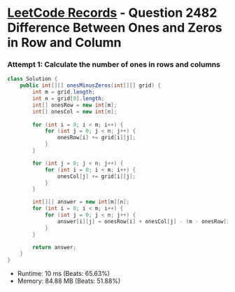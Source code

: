 # [LeetCode Records](../../README.md) - Question 2482 Difference Between Ones and Zeros in Row and Column

### Attempt 1: Calculate the number of ones in rows and columns
```java
class Solution {
    public int[][] onesMinusZeros(int[][] grid) {
        int m = grid.length;
        int n = grid[0].length;
        int[] onesRow = new int[m];
        int[] onesCol = new int[n];
        
        for (int i = 0; i < m; i++) {
            for (int j = 0; j < n; j++) {
                onesRow[i] += grid[i][j];
            }
        }

        for (int j = 0; j < n; j++) {
            for (int i = 0; i < m; i++) {
                onesCol[j] += grid[i][j];
            }
        }

        int[][] answer = new int[m][n];
        for (int i = 0; i < m; i++) {
            for (int j = 0; j < n; j++) {
                answer[i][j] = onesRow[i] + onesCol[j] - (m - onesRow[i]) - (n - onesCol[j]);
            }
        }

        return answer;
    }
}
```
- Runtime: 10 ms (Beats: 65.63%)
- Memory: 84.88 MB (Beats: 51.88%)

<br>
